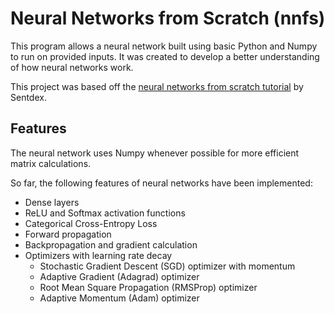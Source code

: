 # Neural Networks from Scratch (nnfs)

This program allows a neural network built using basic Python and Numpy to run on provided inputs. It was created to develop a better understanding of how neural networks work.

This project was based off the [neural networks from scratch tutorial](https://www.youtube.com/watch?v=Wo5dMEP_BbI&list=PLQVvvaa0QuDcjD5BAw2DxE6OF2tius3V3) by Sentdex.

## Features

The neural network uses Numpy whenever possible for more efficient matrix calculations.

So far, the following features of neural networks have been implemented:

- Dense layers
- ReLU and Softmax activation functions
- Categorical Cross-Entropy Loss
- Forward propagation
- Backpropagation and gradient calculation
- Optimizers with learning rate decay
  - Stochastic Gradient Descent (SGD) optimizer with momentum
  - Adaptive Gradient (Adagrad) optimizer
  - Root Mean Square Propagation (RMSProp) optimizer
  - Adaptive Momentum (Adam) optimizer
